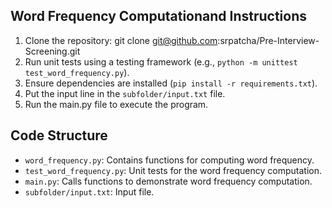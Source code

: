 ## Word Frequency Computationand Instructions

1. Clone the repository: git clone git@github.com:srpatcha/Pre-Interview-Screening.git
2. Run unit tests using a testing framework (e.g., `python -m unittest test_word_frequency.py`).
3. Ensure dependencies are installed (`pip install -r requirements.txt`).
4. Put the input line in the `subfolder/input.txt` file.
5. Run the main.py file to execute the program.

## Code Structure
- `word_frequency.py`: Contains functions for computing word frequency.
- `test_word_frequency.py`: Unit tests for the word frequency computation.
- `main.py`: Calls functions to demonstrate word frequency computation.
- `subfolder/input.txt`: Input file.